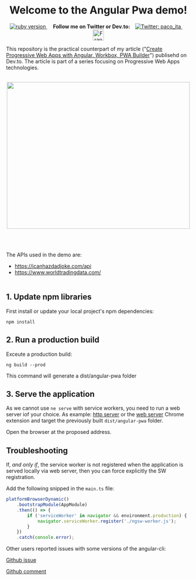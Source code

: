 <h1 align="center">Welcome to the Angular Pwa demo!</h1>
<p align="center"> 
    <a href="https://www.ruby-lang.org/en/">
    <img src="https://img.shields.io/badge/Angular-v8.1.0-green.svg" alt="ruby version">
  </a>
  &nbsp;&nbsp;&nbsp;
  <strong>Follow me on Twitter or Dev.to:&nbsp;&nbsp;&nbsp;</strong>
  <a href="https://twitter.com/paco_ita">
    <img alt="Twitter: paco_ita" src="https://img.shields.io/twitter/follow/paco_ita.svg?style=social" target="_blank" />
  </a>
  &nbsp;&nbsp;&nbsp;
  <a href="https://dev.to/paco_ita">
  <img src="https://d2fltix0v2e0sb.cloudfront.net/dev-badge.svg" alt="Francesco Leardini's DEV Profile" height="30" width="30">
</a> 

</p>

This repository is the practical counterpart of my article ("[Create Progressive Web Apps with Angular, Workbox, PWA Builder](https://dev.to/paco_ita/create-progressive-web-apps-with-angular-workbox-pwa-builder-step-4-27d#angular)") publisehd on Dev.to. The article is part of a series focusing on Progressive Web Apps technologies.
<br><br>
  
<p align="center">
  <img width="500" height="400" src="https://res.cloudinary.com/practicaldev/image/fetch/s--O66SNC6e--/c_limit%2Cf_auto%2Cfl_progressive%2Cq_auto%2Cw_880/https://thepracticaldev.s3.amazonaws.com/i/4paaac35wijuh7u6wtun.png">
</p>
<br><br>

The APIs used in the demo are:

- https://icanhazdadjoke.com/api
- https://www.worldtradingdata.com/
<br><br>
## 1. Update npm libraries

First install or update your local project's npm dependencies:

```npm install```
<br>
## 2. Run a production build

Exceute a production build:

``` ng build --prod ```

This command will generate a dist/angular-pwa folder
<br>
## 3. Serve the application

As we cannot use `ne serve` with service workers, you need to run a web server iof your choice. As example: [http server](https://www.npmjs.com/package/http-server) or the [web server](https://chrome.google.com/webstore/detail/web-server-for-chrome/ofhbbkphhbklhfoeikjpcbhemlocgigb?hl=en) Chrome extension and target the previously built `dist/angular-pwa` folder.

Open the browser at the proposed address.

## Troubleshooting
If, *and only if*, the service worker is not registered when the application is served locally via web server, then you can force explicitly the SW registration.

Add the following snipped in the `main.ts` file:

```javascript
platformBrowserDynamic()
    .bootstrapModule(AppModule)
    .then(() => {
        if ('serviceWorker' in navigator && environment.production) {
            navigator.serviceWorker.register('./ngsw-worker.js');
        }
    })
    .catch(console.error);
```

Other users reported issues with some versions of the angular-cli:

[Github issue](https://github.com/angular/angular-cli/issues/13351)

[Github comment](https://github.com/angular/angular-cli/issues/8515#issuecomment-486017106)


